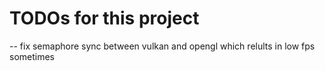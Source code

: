 # TODOs for this project
-- fix semaphore sync between vulkan and opengl which relults in low fps sometimes
